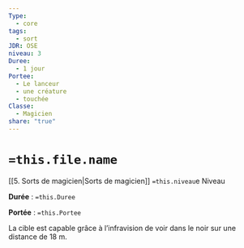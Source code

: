 ```yaml
---
Type:
  - core
tags:
  - sort
JDR: OSE
niveau: 3
Duree:
  - 1 jour
Portee:
  - Le lanceur
  - une créature
  - touchée
Classe:
  - Magicien
share: "true"
---
```

# `=this.file.name`  

[[5. Sorts de magicien|Sorts de magicien]] `=this.niveau`e Niveau

**Durée** : `=this.Duree` 

**Portée** : `=this.Portee`

La cible est capable grâce à l’infravision de voir dans le noir sur une distance de 18 m.